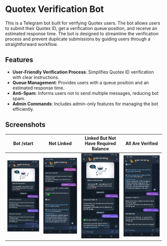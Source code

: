 # Quotex Verification Bot

This is a Telegram bot built for verifying Quotex users. The bot allows users to submit their Quotex ID, get a verification queue position, and receive an estimated response time. The bot is designed to streamline the verification process and prevent duplicate submissions by guiding users through a straightforward workflow.

## Features

- **User-Friendly Verification Process**: Simplifies Quotex ID verification with clear instructions.
- **Queue Management**: Provides users with a queue position and an estimated response time.
- **Anti-Spam**: Informs users not to send multiple messages, reducing bot spam.
- **Admin Commands**: Includes admin-only features for managing the bot efficiently.

## Screenshots

| Bot /start | Not Linked | Linked But Not Have Required Balance | All Are Verified  |
|---------------|---------------|----------------|----------------|
| ![Interface](screenshots/screen1.jpg) | ![Feedback](screenshots/screen2.jpg) | ![Queue Position](screenshots/screen3.jpg) | ![Admin Commands](screenshots/screen4.jpg) |
